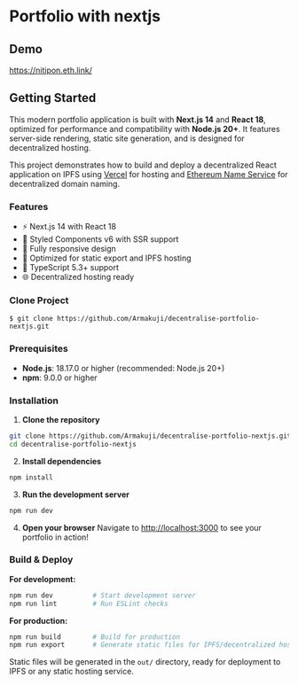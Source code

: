 # Portfolio with nextjs

## Demo

https://nitipon.eth.link/

## Getting Started

This modern portfolio application is built with **Next.js 14** and **React 18**, optimized for performance and compatibility with **Node.js 20+**. It features server-side rendering, static site generation, and is designed for decentralized hosting.

This project demonstrates how to build and deploy a decentralized React application on IPFS using [Vercel](https://vercel.com/) for hosting and [Ethereum Name Service](https://ens.domains/) for decentralized domain naming.

### Features
- ⚡ Next.js 14 with React 18
- 🎨 Styled Components v6 with SSR support
- 📱 Fully responsive design
- 🚀 Optimized for static export and IPFS hosting
- 🔧 TypeScript 5.3+ support
- 🌐 Decentralized hosting ready

### Clone Project

```
$ git clone https://github.com/Armakuji/decentralise-portfolio-nextjs.git
```

### Prerequisites

- **Node.js**: 18.17.0 or higher (recommended: Node.js 20+)
- **npm**: 9.0.0 or higher

### Installation

1. **Clone the repository**
```bash
git clone https://github.com/Armakuji/decentralise-portfolio-nextjs.git
cd decentralise-portfolio-nextjs
```

2. **Install dependencies**
```bash
npm install
```

3. **Run the development server**
```bash
npm run dev
```

4. **Open your browser**
Navigate to [http://localhost:3000](http://localhost:3000) to see your portfolio in action!

### Build & Deploy

**For development:**
```bash
npm run dev          # Start development server
npm run lint         # Run ESLint checks
```

**For production:**
```bash
npm run build        # Build for production
npm run export       # Generate static files for IPFS/decentralized hosting
```

Static files will be generated in the `out/` directory, ready for deployment to IPFS or any static hosting service.
